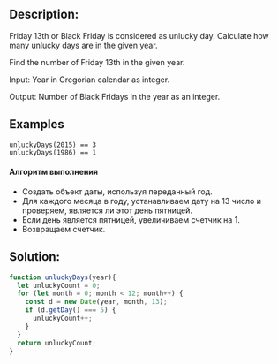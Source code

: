 ## Description:
Friday 13th or Black Friday is considered as unlucky day. Calculate how many unlucky days are in the given year.

Find the number of Friday 13th in the given year.

Input: Year in Gregorian calendar as integer.

Output: Number of Black Fridays in the year as an integer.


## Examples
```
unluckyDays(2015) == 3
unluckyDays(1986) == 1
```

#### Алгоритм выполнения

- Создать объект даты, используя переданный год.
- Для каждого месяца в году, устанавливаем дату на 13 число и проверяем, является ли этот день пятницей.
- Если день является пятницей, увеличиваем счетчик на 1.
- Возвращаем счетчик.


## Solution:

```javascript
function unluckyDays(year){
  let unluckyCount = 0;
  for (let month = 0; month < 12; month++) {
    const d = new Date(year, month, 13);
    if (d.getDay() === 5) {
      unluckyCount++;
    }
  }
  return unluckyCount;
}

```

